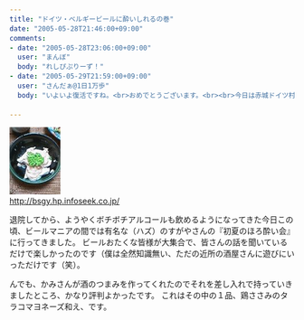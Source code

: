 ```yaml
---
title: "ドイツ・ベルギービールに酔いしれるの巻"
date: "2005-05-28T21:46:00+09:00"
comments:
- date: "2005-05-28T23:06:00+09:00"
  user: "まんぼ"
  body: "れしぴぷりーず！"
- date: "2005-05-29T21:59:00+09:00"
  user: "さんだぁ@1日1万歩"
  body: "いよいよ復活ですね。<br>おめでとうございます。<br><br>今日は赤城ドイツ村に行って、手作りウィンナー体験＆ビールを堪能してきました。<br>ビールうまーい。"

---
```


<div class="diaryPhoto"><a href="/images/mixi/2005/19196643_243.jpg" data-lightbox="53"><img src="/images/mixi/2005/thumbnail/19196643_243.jpg" alt="" /></a></div>
<a href="http://bsgy.hp.infoseek.co.jp/" rel="nofollow" target="_blank">http://<wbr />bsgy.hp<wbr />.infose<wbr />ek.co.j<wbr />p/</a>

退院してから、ようやくボチボチアルコールも飲めるようになってきた今日この頃、ビールマニアの間では有名な（ハズ）のすがやさんの『初夏のほろ酔い会』に行ってきました。
ビールおたくな皆様が大集合で、皆さんの話を聞いているだけで楽しかったのです（僕は全然知識無い、ただの近所の酒屋さんに遊びにいっただけです（笑）。

んでも、かみさんが酒のつまみを作ってくれたのでそれを差し入れで持っていきましたところ、かなり評判よかったです。
これはその中の１品、鶏ささみのタラコマヨネーズ和え、です。
